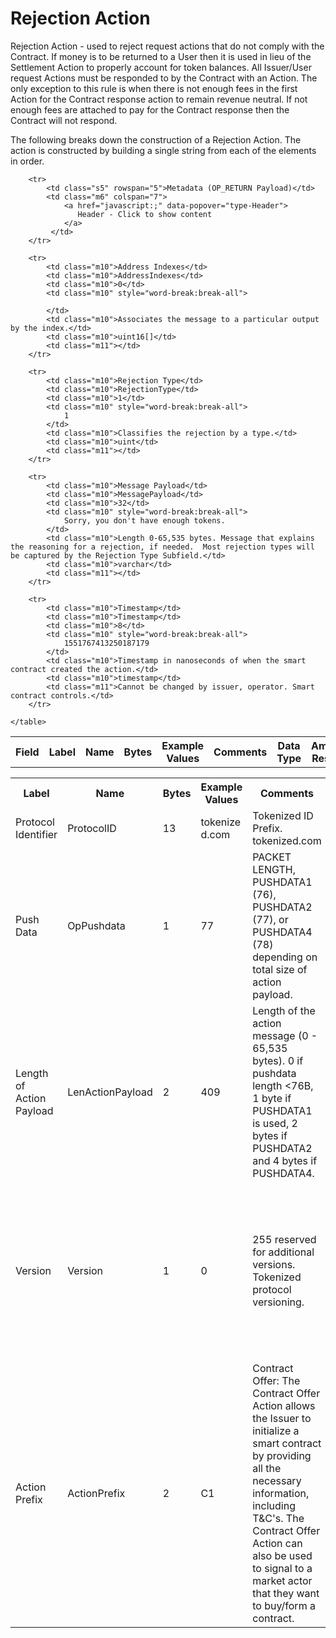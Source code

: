 
# Rejection Action

Rejection Action - used to reject request actions that do not comply with the Contract. If money is to be returned to a User then it is used in lieu of the Settlement Action to properly account for token balances. All Issuer/User request Actions must be responded to by the Contract with an Action.  The only exception to this rule is when there is not enough fees in the first Action for the Contract response action to remain revenue neutral.  If not enough fees are attached to pay for the Contract response then the Contract will not respond.

The following breaks down the construction of a Rejection Action. The action is constructed by building a single string from each of the elements in order.

<div class="ritz grid-container" dir="ltr">
    <table class="waffle" cellspacing="0" cellpadding="0" table-layout=fixed width=100%>
         <tr style='height:19px;'>
            <th style="width:6%" class="s0">Field</th>
            <th style="width:9%" class="s1">Label</th>
            <th style="width:9%" class="s1">Name</th>
            <th style="width:2%" class="s1">Bytes</th>
            <th style="width:29%" class="s1">Example Values</th>
            <th style="width:26%" class="s1">Comments</th>
            <th style="width:5%" class="s1">Data Type</th>
            <th style="width:14%" class="s2">Amendment Restrictions</th>
        </tr>

        <tr>
            <td class="s5" rowspan="5">Metadata (OP_RETURN Payload)</td>
            <td class="m6" colspan="7">
                <a href="javascript:;" data-popover="type-Header">
                   Header - Click to show content
                </a>
             </td>
        </tr>

        <tr>
            <td class="m10">Address Indexes</td>
            <td class="m10">AddressIndexes</td>
            <td class="m10">0</td>
            <td class="m10" style="word-break:break-all">
                
            </td>
            <td class="m10">Associates the message to a particular output by the index.</td>
            <td class="m10">uint16[]</td>
            <td class="m11"></td>
        </tr>

        <tr>
            <td class="m10">Rejection Type</td>
            <td class="m10">RejectionType</td>
            <td class="m10">1</td>
            <td class="m10" style="word-break:break-all">
                1
            </td>
            <td class="m10">Classifies the rejection by a type.</td>
            <td class="m10">uint</td>
            <td class="m11"></td>
        </tr>

        <tr>
            <td class="m10">Message Payload</td>
            <td class="m10">MessagePayload</td>
            <td class="m10">32</td>
            <td class="m10" style="word-break:break-all">
                Sorry, you don't have enough tokens.
            </td>
            <td class="m10">Length 0-65,535 bytes. Message that explains the reasoning for a rejection, if needed.  Most rejection types will be captured by the Rejection Type Subfield.</td>
            <td class="m10">varchar</td>
            <td class="m11"></td>
        </tr>

        <tr>
            <td class="m10">Timestamp</td>
            <td class="m10">Timestamp</td>
            <td class="m10">8</td>
            <td class="m10" style="word-break:break-all">
                1551767413250187179
            </td>
            <td class="m10">Timestamp in nanoseconds of when the smart contract created the action.</td>
            <td class="m10">timestamp</td>
            <td class="m11">Cannot be changed by issuer, operator. Smart contract controls.</td>
        </tr>

    </table>
</div>


<div class="ui modal" id="type-Header">
    <i class="close icon"></i>
    <div class="content docs-content">
        <table class="ui table">
            <tr style='height:19px;'>
                <th style="width:9%" class="s1">Label</th>
                <th style="width:9%" class="s1">Name</th>
                <th style="width:2%" class="s1">Bytes</th>
                <th style="width:29%" class="s1">Example Values</th>
                <th style="width:26%" class="s1">Comments</th>
                <th style="width:5%" class="s1">Data Type</th>
                <th style="width:14%" class="s2">Amendment Restrictions</th>
            </tr>
            <tr>
                <td class="m10">Protocol Identifier</td>
                <td class="m10">ProtocolID</td>
                <td class="m10">13</td>
                <td class="m10" style="word-break:break-all">tokenized.com</td>
                <td class="m10">Tokenized ID Prefix.  tokenized.com</td>
                <td class="m10">bin</td>
                <td class="m11"></td>
            </tr>
            <tr>
                <td class="m10">Push Data</td>
                <td class="m10">OpPushdata</td>
                <td class="m10">1</td>
                <td class="m10" style="word-break:break-all">77</td>
                <td class="m10">PACKET LENGTH, PUSHDATA1 (76), PUSHDATA2 (77), or PUSHDATA4 (78) depending on total size of action payload.</td>
                <td class="m10">opcode</td>
                <td class="m11">Cannot be changed by issuer, operator or smart contract.</td>
            </tr>
            <tr>
                <td class="m10">Length of Action Payload</td>
                <td class="m10">LenActionPayload</td>
                <td class="m10">2</td>
                <td class="m10" style="word-break:break-all">409</td>
                <td class="m10">Length of the action message (0 - 65,535 bytes). 0 if pushdata length <76B, 1 byte if PUSHDATA1 is used, 2 bytes if PUSHDATA2 and 4 bytes if PUSHDATA4.</td>
                <td class="m10">pushdata_length</td>
                <td class="m11">Depends on Action Payload</td>
            </tr>
            <tr>
                <td class="m10">Version</td>
                <td class="m10">Version</td>
                <td class="m10">1</td>
                <td class="m10" style="word-break:break-all">0</td>
                <td class="m10">255 reserved for additional versions. Tokenized protocol versioning.</td>
                <td class="m10">uint</td>
                <td class="m11">Can be changed by Issuer or Operator at their discretion.  Smart Contract will reject if it hasn't been updated to interpret the specified version.</td>
            </tr>
            <tr>
                <td class="m10">Action Prefix</td>
                <td class="m10">ActionPrefix</td>
                <td class="m10">2</td>
                <td class="m10" style="word-break:break-all">C1</td>
                <td class="m10">Contract Offer: The Contract Offer Action allows the Issuer to initialize a smart contract by providing all the necessary information, including T&C's.  The Contract Offer Action can also be used to signal to a market actor that they want to buy/form a contract.</td>
                <td class="m10">bin</td>
                <td class="m11">Cannot be changed by issuer, operator or smart contract.</td>
            </tr>
        </table>
    </div>
</div>

